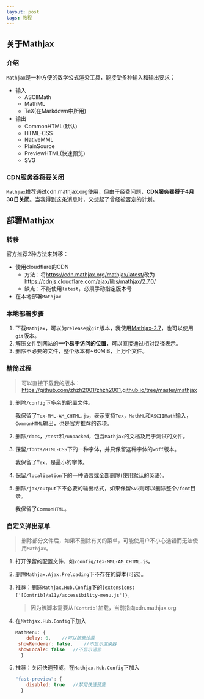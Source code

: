 ```yaml
---
layout: post
tags: 教程
---
```


## 关于Mathjax

### 介绍

`Mathjax`是一种方便的数学公式渲染工具，能接受多种输入和输出要求：

- 输入
  - ASCIIMath
  - MathML
  - TeX(在Markdown中所用)
- 输出
  - CommonHTML(默认)
  - HTML-CSS
  - NativeMML
  - PlainSource
  - PreviewHTML(快速预览)
  - SVG

### CDN服务器将要关闭

`Mathjax`推荐通过cdn.mathjax.org使用，但由于经费问题，**CDN服务器将于4月30日关闭**。当我得到这条消息时，又想起了曾经被否定的计划。

## 部署Mathjax

### 转移

官方推荐2种方法来转移：

- 使用cloudflare的CDN
  - 方法：将<https://cdn.mathjax.org/mathjax/latest/>改为<https://cdnjs.cloudflare.com/ajax/libs/mathjax/2.7.0/>
  - 缺点：不能使用`latest`，必须手动指定版本号
- 在本地部署`Mathjax`


### 本地部署步骤

1. 下载`Mathjax`，可以为`release`或`git`版本，我使用[Mathjax-2.7](https://github.com/mathjax/MathJax/archive/2.7.0.zip)，也可以使用`git`版本。
2. 解压文件到网站的**一个易于访问的位置**，可以直接通过相对路径表示。
3. 删除不必要的文件，整个版本有~60MiB，上万个文件。

### 精简过程

> 可以直接下载我的版本：<https://github.com/zhzh2001/zhzh2001.github.io/tree/master/mathjax>

1. 删除`/config`下多余的配置文件。

   我保留了`Tex-MML-AM_CHTML.js`，表示支持`Tex`，`MathML`和`ASCIIMath`输入，`CommonHTML`输出，也是官方推荐的选项。

2. 删除`/docs`，`/test`和`/unpacked`，包含`Mathjax`的文档及用于测试的文件。

3. 保留`/fonts/HTML-CSS`下的一种字体，并只保留这种字体的`woff`版本。

   我保留了`Tex`，是最小的字体。

4. 保留`/localization`下的一种语言或全部删除(使用默认的英语)。

5. 删除`/jax/output`下不必要的输出格式，如果保留`SVG`则可以删除整个`/font`目录。

   我保留了`CommonHTML`。

### 自定义弹出菜单

> 删除部分文件后，如果不删除有关的菜单，可能使用户不小心选错而无法使用`Mathjax`。

1. 打开保留的配置文件，如`/config/Tex-MML-AM_CHTML.js`。

2. 删除`Mathjax.Ajax.Preloading`下不存在的脚本(可选)。

3. 推荐：删除`Mathjax.Hub.Config`下的`{extensions: ['[Contrib]/a11y/accessibility-menu.js']}`。

   > 因为该脚本需要从`[Contrib]`加载，当前指向cdn.mathjax.org

4. 在`Mathjax.Hub.Config`下加入

   ```javascript
   MathMenu: {
       delay: 0,	//可以随意设置
   	showRenderer: false,	//不显示渲染器
   	showLocale: false	//不显示语言
     }
   ```

5. 推荐：关闭快速预览，在`Mathjax.Hub.Config`下加入

   ```javascript
   "fast-preview": {
       disabled: true	//禁用快速预览
     }
   ```

